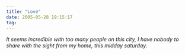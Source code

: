 ```yaml
---
title: "Love"
date: 2005-05-28 19:15:17
tag: 
---
```

<em>It seems incredible with too many people on this city, I have nobody to share with the sight from my home, this midday saturday.</em><br/><br/><br/>
